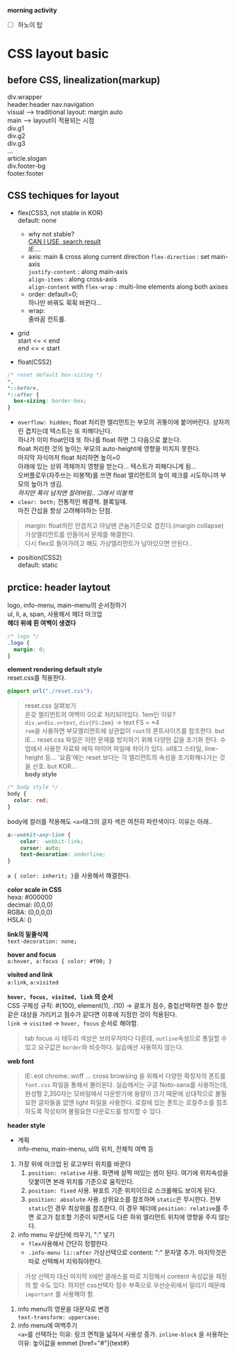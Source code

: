 **morning activity**
* [ ] 하노이 탑

# CSS layout basic
## before CSS, linealization(markup)
div.wrapper  
    header.header
        nav.navigation  
    visual  --> traditional layout: margin auto  
    main  --> layout이 적용되는 시점  
        div.g1  
        div.g2  
        div.g3  
        ...  
    article.slogan  
    div.footer-bg  
        footer.footer  
## CSS techiques for layout
* flex(CSS3, not stable in KOR)  
  default: none  
  * why not stable?  
    [CAN I USE, search result](http://caniuse.com/#search=flex)  
    *IE....*  
  * axis: main & cross along current direction
    `flex-direction` : set main-axis  
      `justify-content` : along main-axis  
      `align-items` : along cross-axis  
    `align-content` with `flex-wrap` : multi-line elements along both axises
  * order: default=0;  
    하나만 바꿔도 휙휙 바뀐다...  
  * wrap:  
    줄바꿈 컨트롤.

* grid  
start <=  < end  
end <=  < start  
* float(CSS2) 
```css
/* reset default box-sizing */
*,
*::before,
*::after {
  box-sizing: border-box;
}
```
  * `overflow: hidden;`
  float 처리한 엘리먼트는 부모의 귀퉁이에 붙어버린다. 상자끼린 겹치는데 텍스트는 또 피해다닌다.  
  하나가 이미 float인데 또 하나를 float 하면 그 다음으로 붙는다.  
  float 처리한 것의 높이는 부모의 auto-height에 영향을 미치지 못한다.  
  마지막 자식마저 float 처리하면 높이=0  
  아래에 있는 상위 객체까지 영향을 받는다... 텍스트가 피해다니게 됨...  
  오버플로우(자주쓰는 미봉책)를 쓰면 float 엘리먼트의 높이 체크를 시도하니까 부모의 높이가 생김.  
  *하지만 폭이 넘치면 잘려버림.. 그래서 미봉책*  
  * `clear: both;`
  전통적인 해결책. 블록일때.  
  마진 간섭을 항상 고려해야하는 단점. 
> margin: float끼린 안겹치고 아닐땐 큰놈기준으로 겹친다.(margin collapse)  
  가상엘리먼트를 만들어서 문제를 해결한다.  
  다시 flex로 돌아가려고 해도 가상엘리먼트가 남아있으면 안된다..  
* position(CSS2)  
  default: static  

## prctice: header laytout
logo, info-menu, main-menu의 순서정하기  
ul, li, a, span, 사용해서 헤더 마크업  
**헤더 위에 흰 여백이 생겼다**  
```css
/* logo */
.logo {
  margin: 0;
}
```
**element rendering default style**  
reset.css를 적용한다.  
```css
@import url("./reset.css");
```
> reset.css 살펴보기  
> 온갖 엘리먼트의 여백이 0으로 처리되어있다. 1em인 이유?  
> `div.w>div.v>text`, `div{FS:2em}` -> text FS = *4  
> `rem`을 사용하면 부모엘리먼트에 상관없이 `root`의 폰트사이즈를 참조한다. but IE... reset.css 파일은 이런 문제를 방지하기 위해 다양한 값을 초기화 한다. 수업에서 사용한 자료와 에릭 마이어 파일에 차이가 있다. ol태그 스타일, line-height 등... '요즘'에는 reset 보다는 각 엘리먼트의 속성을 초기화해나가는 것을 선호. but KOR...  
**body style**  
```css
/* body style */
body {
  color: red;
}
```
body에 컬러를 적용해도 `<a>`태그의 글자 색은 여전히 파란색이다. 이유는 아래..  
```css
a:-webkit-any-link {
    color: -webkit-link;
    cursor: auto;
    text-decoration: underline;
}
```
`a { color: inherit; }`을 사용해서 해결한다.  

**color scale in CSS**  
hexa: #000000  
decimal: (0,0,0)  
RGBA: (0,0,0,0)  
HSLA: ()  

**link의 밑줄삭제**  
`text-decoration: none;`  

**hover and focus**  
`a:hover, a:focus { color: #f00; }`

**visited and link**  
`a:link`, `a:visited`

**`hover, focus, visited, link` 의 순서**  
CSS 구체성 규칙: #(100), element(1), .(10) -> 괄호가 점수, 중첩선택하면 점수 합산  
같은 대상을 가리키고 점수가 같다면 이후에 지정한 것이 적용된다.  
`link` -> `visited` -> `hover, focus` 순서로 해야함.
> tab focus 시 테두리 색상은 브라우저마다 다른데, `outline`속성으로 통일할 수 있고 요구값은 `border`와 비슷하다. 실습에선 사용하지 않는다.

**web font**  
> IE:.eot chrome:.woff ... cross browsing 을 위해서 다양한 확장자의 폰트를 `font.css` 파일을 통해서 불러온다. 실습에서는 구글 Noto-sans를 사용하는데, 완성형 2,350자는 모바일에서 다운받기에 용량이 크기 때문에 상대적으로 불필요한 글자들을 없앤 light 파일을 사용한다. 로컬에 있는 폰트는 로컬주소를 참조하도록 작성되어 불필요한 다운로드를 방지할 수 있다.  

**header style**  
* 계획  
info-menu, main-menu, ul의 위치, 전체적 여백 등  
1. 가장 위에 마크업 된 로고부터 위치를 바꾼다  
    1. `position: relative` 사용. 화면에 살짝 떠있는 셈이 된다. 여기에 위치속성을 덧붙이면 본래 위치를 기준으로 움직인다.
    1. `position: fixed` 사용. 뷰포트 기준 위치이므로 스크롤해도 보이게 된다. 
    1. `position: absolute` 사용. 상위요소를 참조하며 `static`은 무시한다. 전부 `static`인 경우 최상위를 참조한다. 이 경우 헤더에 `position: relative`를 주면 로고가 참조할 기준이 되면서도 다른 하위 엘리먼트 위치에 영향을 주지 않는다.
1. info menu 우상단에 띄우기, ":" 넣기
    * `flex`사용해서 간단히 정렬한다.
    * `.info-menu li::after` 가상선택으로 content: ":" 문자열 추가. 마지막것은 따로 선택해서 지워줘야한다.
> 가상 선택자 대신 마지막 li에만 클래스를 따로 지정해서 content  속성값을 재정의 할 수도 있다. 하지만 css선택자 점수 부족으로 우선순위에서 밀리기 때문에 `important` 를 사용해야 함.
1. info menu의 영문을 대문자로 변경  
    `text-transform: uppercase;`  
1. info menu에 여백주기  
`<a>`를 선택하는 이유: 링크 면적을 넓혀서 사용성 증가.
`inline-block` 을 사용하는 이유: 높이값을 
emmet [href="#"]{text#}

        